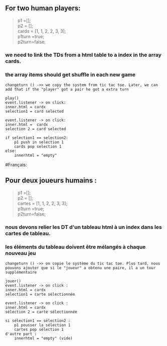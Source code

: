 ## For two human players:

> p1 =[];<br>
> p2 = [];<br>
> cards = [1, 1, 2, 2, 3, 3];<br>
> p1turn =true;<br>
> p2turn=false;<br>

### we need to link the TDs from a html table to a index in the array cards.

### the array items should get shuffle in each new game

    changeturn () ->> we copy the system from tic tac toe. Later, we can add that if the "player" got a pair he got a extra turn

    play()
    event.listener -> on click:
    inner.html = cardx
    selection1 = card selected

    event.listener -> on click:
    inner.html =  cardx
    selection 2 = card selected

    if selection1 == selection2:
        p1 push in selection 1
        cards pop selection 1
    else:
        innerhtml = "empty"

#Français:

## Pour deux joueurs humains :

> p1 =[];<br>
> p2 = [];<br>
> cartes = [1, 1, 2, 2, 3, 3];<br>
> p1turn =true;<br>
> p2turn=false;<br>

### nous devons relier les DT d'un tableau html à un index dans les cartes de tableau.

### les éléments du tableau doivent être mélangés à chaque nouveau jeu

    changeturn () ->> on copie le système du tic tac toe. Plus tard, nous pouvons ajouter que si le "joueur" a obtenu une paire, il a un tour supplémentaire

    jouer()
    event.listener -> on click :
    inner.html = cardx
    sélection1 = carte sélectionnée

    event.listener -> on click :
    inner.html = cardx
    sélection 2 = carte sélectionnée

    si sélection1 == sélection2 :
        p1 pousser la sélection 1
        cartes pop sélection 1
    d'autre part :
        innerhtml = "empty" (vide)




